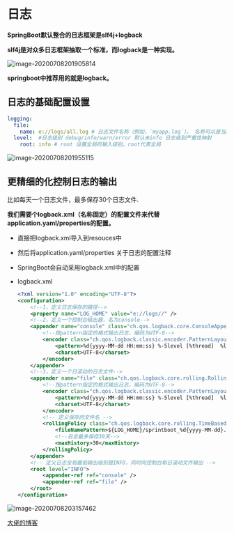 #  日志

**SpringBoot默认整合的日志框架是slf4j+logback**

**slf4j是对众多日志框架抽取一个标准，而logback是一种实现。**

![image-20200708201905814](C:\Users\郑大人\AppData\Roaming\Typora\typora-user-images\image-20200708201905814.png)

**springboot中推荐用的就是logback。**



## 日志的基础配置设置



```yaml
logging:
  file:
    name: e://logs/all.log # 日志文件名称（例如，`myapp.log`）。 名称可以是当前目录的确切位置或相对。
  level:  #日志级别 debug/info/warn/error 默认未info 日志级别严重性映射
    root: info # root 设置全局的输入级别，root代表全局
```

![image-20200708201955115](C:\Users\郑大人\AppData\Roaming\Typora\typora-user-images\image-20200708201955115.png)



## 更精细的化控制日志的输出

比如每天一个日志文件，最多保存30个日志文件.

**我们需要个logback.xml（名称固定）的配置文件来代替application.yaml/properties的配置。**

- 直接把logback.xml导入到resouces中

- 然后将application.yaml/properties 关于日志的配置注释

- SpringBoot会自动采用logback.xml中的配置

- logback.xml

  ```xml
  <?xml version="1.0" encoding="UTF-8"?>
  <configuration>
      <!--1，定义日志保存的路径-->
      <property name="LOG_HOME" value="e://logs//" />
      <!--2，定义一个控制台输出器，名为console-->
      <appender name="console" class="ch.qos.logback.core.ConsoleAppender">
          <!--按pattern指定的格式输出日志，编码为UTF-8-->
          <encoder class="ch.qos.logback.classic.encoder.PatternLayoutEncoder">
              <pattern>%d{yyyy-MM-dd HH:mm:ss} %-5level [%thread]  %logger{30} - %msg%n</pattern>
              <charset>UTF-8</charset>
          </encoder>
      </appender>
      <!--3，定义一个日滚动的日志文件-->
      <appender name="file" class="ch.qos.logback.core.rolling.RollingFileAppender">
          <!--按pattern指定的格式输出日志，编码为UTF-8-->
          <encoder class="ch.qos.logback.classic.encoder.PatternLayoutEncoder">
              <pattern>%d{yyyy-MM-dd HH:mm:ss} %-5level [%thread]  %logger{30} - %msg%n</pattern>
              <charset>UTF-8</charset>
          </encoder>
          <!-- 定义保存的文件名 -->
          <rollingPolicy class="ch.qos.logback.core.rolling.TimeBasedRollingPolicy">
              <fileNamePattern>${LOG_HOME}/sprintboot_%d{yyyy-MM-dd}.log</fileNamePattern>
              <!--日志最多保存30天-->
              <maxHistory>30</maxHistory>
          </rollingPolicy>
      </appender>
      <!-- 定义日志全局最低输出级别是INFO，同时向控制台和日滚动文件输出 -->
      <root level="INFO">
          <appender-ref ref="console" />
          <appender-ref ref="file" />
      </root>
  </configuration>
  ```

  

![image-20200708203157462](C:\Users\郑大人\AppData\Roaming\Typora\typora-user-images\image-20200708203157462.png)



[大佬的博客](https://zhuanlan.zhihu.com/p/58411217)